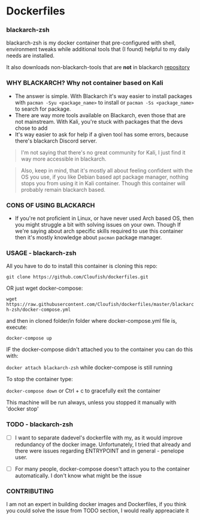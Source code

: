 # Dockerfiles

### blackarch-zsh

blackarch-zsh is my docker container that pre-configured with shell, environment tweaks while additional tools that (I found) helpful to my daily needs are installed.

It also downloads non-blackarch-tools that are **not** in blackarch [repository](https://www.blackarch.org/tools.html)

### WHY BLACKARCH? Why not container based on Kali

- The answer is simple. With Blackarch it's way easier to install packages with ```pacman -Syu <package_name>``` to install or ```pacman -Ss <package_name>``` to search for package.
- There are way more tools available on Blackarch, even those that are not mainstream. With Kali, you're stuck with packages that the devs chose to add
- It's way easier to ask for help if a given tool has some errors, because there's blackarch Discord server.

>I'm not saying that there's no great community for Kali, I just find it way more accessible in blackarch.

>Also, keep in mind, that it's mostly all about feeling confident with the OS you use, if you like Debian based apt package manager, nothing stops you from using it in Kali container. Though this container will probably remain blackarch based.

### CONS OF USING BLACKARCH

- If you're not proficient in Linux, or have never used Arch based OS, then you might struggle a bit with solving issues on your own. Though If we're saying about arch specific skills required to use this container then it's mostly knowledge about ```pacman``` package manager.

### USAGE - blackarch-zsh

All you have to do to install this container is cloning this repo:

```git clone https://github.com/Cloufish/dockerfiles.git```

OR just wget docker-compose:

```wget https://raw.githubusercontent.com/Cloufish/dockerfiles/master/blackarch-zsh/docker-compose.yml ```

 and then in cloned folder/in folder where docker-compose.yml file is, execute:

``` docker-compose up ```

IF the docker-compose didn't attached you to the container you can do this with:

``` docker attach blackarch-zsh ``` while docker-compose is still running

To stop the container type:

``` docker-compose down ```
or Ctrl + c to gracefully exit the container

This machine will be run always, unless you stopped it manually with 'docker stop'



### TODO - blackarch-zsh

- [ ] I want to separate dadevel's dockerfile with my, as it would improve redundancy of the docker image. Unfortunately, I tried that already and there were issues regarding ENTRYPOINT and in general - penelope user.

- [ ] For many people, docker-compose doesn't attach you to the container automatically. I don't know what might be the issue

### CONTRIBUTING

I am not an expert in building docker images and Dockerfiles, if you think you could solve the issue from TODO section, I would really appreaciate it

